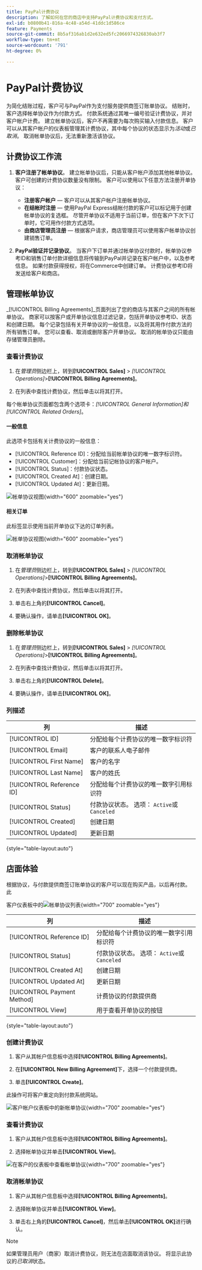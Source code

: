 ```yaml
---
title: PayPal计费协议
description: 了解如何在您的商店中支持PayPal计费协议和支付方式。
exl-id: b0800b41-816a-4c48-a54d-41ddc1d586ce
feature: Payments
source-git-commit: 8b5af316ab1d2e632ed5fc2066974326830ab3f7
workflow-type: tm+mt
source-wordcount: '791'
ht-degree: 0%

---
```


# PayPal计费协议

为简化结账过程，客户可与PayPal作为支付服务提供商签订账单协议。 结账时，客户选择帐单协议作为付款方式。 付款系统通过其唯一编号验证计费协议，并对客户帐户计费。 建立帐单协议后，客户不再需要为每次购买输入付款信息。 客户可以从其客户帐户的仪表板管理其计费协议，其中每个协议的状态显示为&#x200B;_活动_&#x200B;或&#x200B;_已取消_。 取消帐单协议后，无法重新激活该协议。

## 计费协议工作流

1. **客户注册了帐单协议**。 建立帐单协议后，只能从客户帐户添加其他帐单协议。 客户可创建的计费协议数量没有限制。 客户可以使用以下任意方法注册开单协议：

   - **注册客户帐户** — 客户可以从其客户帐户注册帐单协议。
   - **在结帐时注册** — 使用PayPal Express结帐付款的客户可以标记用于创建帐单协议的复选框。 尽管开单协议不适用于当前订单，但在客户下次下订单时，它可用作付款方式选项。
   - **由商店管理员注册** — 根据客户请求，商店管理员可以使用客户帐单协议创建销售订单。

1. **PayPal验证并记录协议**。 当客户下订单并通过帐单协议付款时，帐单协议参考ID和销售订单付款详细信息将传输到PayPal并记录在客户帐户中，以及参考信息。 如果付款获得授权，将在Commerce中创建订单。 计费协议参考ID将发送给客户和商店。

## 管理帐单协议

_[!UICONTROL Billing Agreements]_页面列出了您的商店与其客户之间的所有帐单协议。 商家可以按客户或开单协议信息过滤记录，包括开单协议参考ID、状态和创建日期。 每个记录包括有关开单协议的一般信息，以及将其用作付款方法的所有销售订单。 您可以查看、取消或删除客户开单协议。 取消的帐单协议只能由存储管理员删除。

### 查看计费协议

1. 在&#x200B;_管理员_&#x200B;侧边栏上，转到&#x200B;**[!UICONTROL Sales]** > _[!UICONTROL Operations]_>**[!UICONTROL Billing Agreements]**。

1. 在列表中查找计费协议，然后单击以将其打开。

每个帐单协议页面都包含两个选项卡：_[!UICONTROL General Information]_和_[!UICONTROL Related Orders]_。

#### 一般信息

此选项卡包括有关计费协议的一般信息：

- [!UICONTROL Reference ID]：分配给当前帐单协议的唯一数字标识符。
- [!UICONTROL Customer]：分配给当前记帐协议的客户帐户。
- [!UICONTROL Status]：付款协议状态。
- [!UICONTROL Created At]：创建日期。
- [!UICONTROL Updated At]：更新日期。

![帐单协议视图](./assets/billing-agreement-view.png){width="600" zoomable="yes"}

#### 相关订单

此标签显示使用当前开单协议下达的订单列表。

![帐单协议视图](./assets/billing-agreement-related-orders.png){width="600" zoomable="yes"}

### 取消帐单协议

1. 在&#x200B;_管理员_&#x200B;侧边栏上，转到&#x200B;**[!UICONTROL Sales]** > _[!UICONTROL Operations]_>**[!UICONTROL Billing Agreements]**。

1. 在列表中查找计费协议，然后单击以将其打开。

1. 单击右上角的&#x200B;**[!UICONTROL Cancel]**。

1. 要确认操作，请单击&#x200B;**[!UICONTROL OK]**。

### 删除帐单协议

1. 在&#x200B;_管理员_&#x200B;侧边栏上，转到&#x200B;**[!UICONTROL Sales]** > _[!UICONTROL Operations]_>**[!UICONTROL Billing Agreements]**。

1. 在列表中查找计费协议，然后单击以将其打开。

1. 单击右上角的&#x200B;**[!UICONTROL Delete]**。

1. 要确认操作，请单击&#x200B;**[!UICONTROL OK]**。

### 列描述

| 列 | 描述 |
|--- |--- |
| [!UICONTROL ID] | 分配给每个计费协议的唯一数字标识符 |
| [!UICONTROL Email] | 客户的联系人电子邮件 |
| [!UICONTROL First Name] | 客户的名字 |
| [!UICONTROL Last Name] | 客户的姓氏 |
| [!UICONTROL Reference ID] | 分配给每个计费协议的唯一数字引用标识符 |
| [!UICONTROL Status] | 付款协议状态。 选项： `Active`或`Canceled` |
| [!UICONTROL Created] | 创建日期 |
| [!UICONTROL Updated] | 更新日期 |

{style="table-layout:auto"}

## 店面体验

根据协议，与付款提供商签订账单协议的客户可以现在购买产品，以后再付款。 此

客户仪表板中的![帐单协议列表](./assets/billing-agreements-dashboard.png){width="700" zoomable="yes"}

| 列 | 描述 |
|--- |--- |
| [!UICONTROL Reference ID] | 分配给每个计费协议的唯一数字引用标识符 |
| [!UICONTROL Status] | 付款协议状态。 选项： `Active`或`Canceled` |
| [!UICONTROL Created At] | 创建日期 |
| [!UICONTROL Updated At] | 更新日期 |
| [!UICONTROL Payment Method] | 计费协议的付款提供商 |
| [!UICONTROL View] | 用于查看开单协议的按钮 |

{style="table-layout:auto"}

### 创建计费协议

1. 客户从其帐户信息板中选择&#x200B;**[!UICONTROL Billing Agreements]**。

1. 在&#x200B;**[!UICONTROL New Billing Agreement]**&#x200B;下，选择一个付款提供商。

1. 单击&#x200B;**[!UICONTROL Create]**。

此操作可将客户重定向到付款系统网站。

![客户帐户仪表板中的新帐单协议](./assets/create-billing-agreement-dashboard.png){width="700" zoomable="yes"}

### 查看计费协议

1. 客户从其帐户信息板中选择&#x200B;**[!UICONTROL Billing Agreements]**。

1. 选择帐单协议并单击&#x200B;**[!UICONTROL View]**。

![在客户的仪表板中查看帐单协议](./assets/view-billing-agreement.png){width="700" zoomable="yes"}

### 取消帐单协议

1. 客户从其帐户信息板中选择&#x200B;**[!UICONTROL Billing Agreements]**。

1. 选择帐单协议并单击&#x200B;**[!UICONTROL View]**。

1. 单击右上角的&#x200B;**[!UICONTROL Cancel]**，然后单击&#x200B;**[!UICONTROL OK]**&#x200B;进行确认。

>[!NOTE]
>
>如果管理员用户（商家）取消计费协议，则无法在店面取消该协议。 将显示此协议的&#x200B;_已取消_&#x200B;状态。
